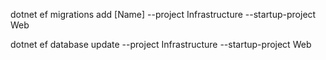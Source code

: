 dotnet ef migrations add [Name] --project Infrastructure --startup-project Web

dotnet ef database update --project Infrastructure --startup-project Web